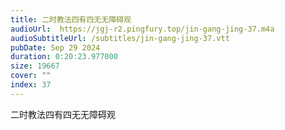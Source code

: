 ```yaml
---
title: 二时教法四有四无无障碍观
audioUrl:  https://jgj-r2.pingfury.top/jin-gang-jing-37.m4a
audioSubtitleUrl: /subtitles/jin-gang-jing-37.vtt
pubDate: Sep 29 2024
duration: 0:20:23.977000
size: 19667
cover: ""
index: 37
---
```

二时教法四有四无无障碍观